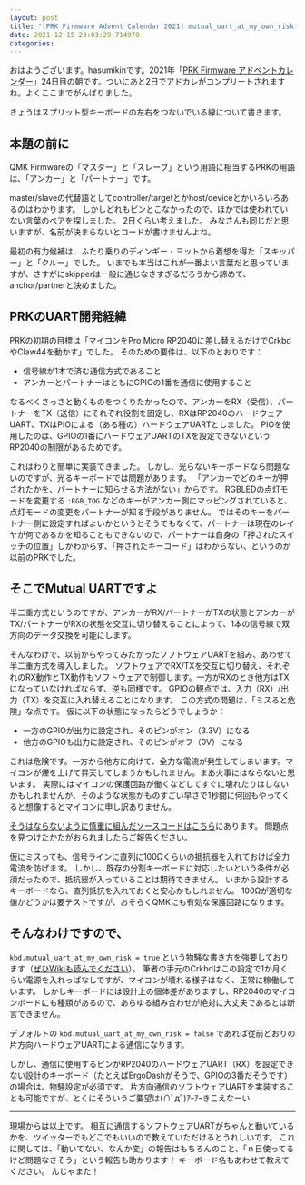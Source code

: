 ```yaml
---
layout: post
title: "[PRK Firmware Advent Calendar 2021] mutual_uart_at_my_own_riskとは何なのか"
date: 2021-12-15 23:03:29.714970
categories: 
---
```


おはようございます。hasumikinです。2021年「[PRK Firmware アドベントカレンダー](https://adventar.org/calendars/7086)」24日目の朝です。ついにあと2日でアドカレがコンプリートされますね。よくここまでがんばりました。


きょうはスプリット型キーボードの左右をつないでいる線について書きます。

## 本題の前に

QMK Firmwareの「マスター」と「スレーブ」という用語に相当するPRKの用語は、「アンカー」と「パートナー」です。


master/slaveの代替語としてcontroller/targetとかhost/deviceとかいろいろあるのはわかります。
しかしどれもピンとこなかったので、ほかでは使われていない言葉のペアを探しました。
2日くらい考えました。
みなさんも同じだと思いますが、名前が決まらないとコードが書けませんよね。


最初の有力候補は、ふたり乗りのディンギー・ヨットから着想を得た「スキッパー」と「クルー」でした。
いまでも本当はこれが一番よい言葉だと思っていますが、さすがにskipperは一般に通じなさすぎるだろうから諦めて、anchor/partnerと決めました。

## PRKのUART開発経緯

PRKの初期の目標は「マイコンをPro Micro RP2040に差し替えるだけでCrkbdやClaw44を動かす」でした。
そのための要件は、以下のとおりです：


- 信号線が1本で済む通信方式であること
- アンカーとパートナーはともにGPIOの1番を通信に使用すること


なるべくさっさと動くものをつくりたかったので、アンカーをRX（受信）、パートナーをTX（送信）にそれぞれ役割を固定し、RXはRP2040のハードウェアUART、TXはPIOによる（ある種の）ハードウェアUARTとしました。
PIOを使用したのは、GPIOの1番にハードウェアUARTのTXを設定できないというRP2040の制限があるためです。


これはわりと簡単に実装できました。
しかし、光らないキーボードなら問題ないのですが、光るキーボードでは問題があります。
「アンカーでどのキーが押されたかを、パートナーに知らせる方法がない」からです。
RGBLEDの点灯モードを変更する `:RGB_TOG` などのキーがアンカー側にマッピングされていると、点灯モードの変更をパートナーが知る手段がありません。
ではそのキーをパートナー側に設定すればよいかというとそうでもなくて、パートナーは現在のレイヤが何であるかを知ることもできないので、パートナーは自身の「押されたスイッチの位置」しかわからず、「押されたキーコード」はわからない、というのが以前のPRKでした。

## そこでMutual UARTですよ

半二重方式というのですが、アンカーがRX/パートナーがTXの状態とアンカーがTX/パートナーがRXの状態を交互に切り替えることによって、1本の信号線で双方向のデータ交換を可能にします。


そんなわけで、以前からやってみたかったソフトウェアUARTを組み、あわせて半二重方式を導入しました。
ソフトウェアでRX/TXを交互に切り替え、それぞれのRX動作とTX動作もソフトウェアで制御します。一方がRXのとき他方はTXになっていなければならず、逆も同様です。
GPIOの観点では、入力（RX）/出力（TX）を交互に入れ替えることになります。
この方式の問題は、「ミスると危険」な点です。
仮に以下の状態になったらどうでしょうか：


- 一方のGPIOが出力に設定され、そのピンがオン（3.3V）になる
- 他方のGPIOも出力に設定され、そのピンがオフ（0V）になる


これは危険です。一方から他方に向けて、全力な電流が発生してしまいます。マイコンが煙を上げて昇天してしまうかもしれません。まあ火事にはならないと思います。
実際にはマイコンの保護回路が働くなどしてすぐに壊れたりはしないかもしれませんが、そのような状態がものすごい早さで1秒間に何回もやってくると想像するとマイコンに申し訳ありません。


[そうはならないように慎重に組んだソースコードはこちら](https://github.com/picoruby/prk_firmware/blob/0.9.9/src/uart.c)にあります。
問題点を見つけたかたがおられましたらご報告ください。


仮にミスっても、信号ラインに直列に100Ωくらいの抵抗器を入れておけば全力電流を防げます。
しかし、既存の分割キーボードに対応したいという条件が必須だったので、抵抗器が入っていることは期待できません。
いまから設計するキーボードなら、直列抵抗を入れておくと安心かもしれません。
100Ωが適切な値かどうかは要テストですが、おそらくQMKにも有効な保護回路になります。

## そんなわけですので、

`kbd.mutual_uart_at_my_own_risk = true` という物騒な書き方を強要しております（[ぜひWikiも読んでください](https://github.com/picoruby/prk_firmware/wiki/Mutual-UART-communication#in-your-keymaprb)）。
筆者の手元のCrkbdはこの設定で1か月くらい電源を入れっぱなしですが、マイコンが壊れる様子はなく、正常に稼働しています。
しかしキーボードには設計上の個体差がありますし、RP2040のマイコンボードにも種類があるので、あらゆる組み合わせが絶対に大丈夫であるとは断言できません。


デフォルトの `kbd.mutual_uart_at_my_own_risk = false` であれば従前どおりの片方向ハードウェアUARTによる通信になります。


しかし、通信に使用するピンがRP2040のハードウェアUART（RX）を設定できない設計のキーボード（たとえばErgoDashがそうで、GPIOの3番だそうです）の場合は、物騒設定が必須です。
片方向通信のソフトウェアUARTを実装することも可能ですが、とくにそういうご要望は(∩ﾟдﾟ)ｱｰｱｰきこえなーい

----

現場からは以上です。
相互に通信するソフトウェアUARTがちゃんと動いているかを、ツイッターでもどこでもいいので教えていただけるとうれしいです。
これに関しては、「動いてない、なんか変」の報告はもちろんのこと、「ｎ日使ってるけど問題なさそう」という報告も助かります！
キーボード名もあわせて教えてください。
んじゃまた！

